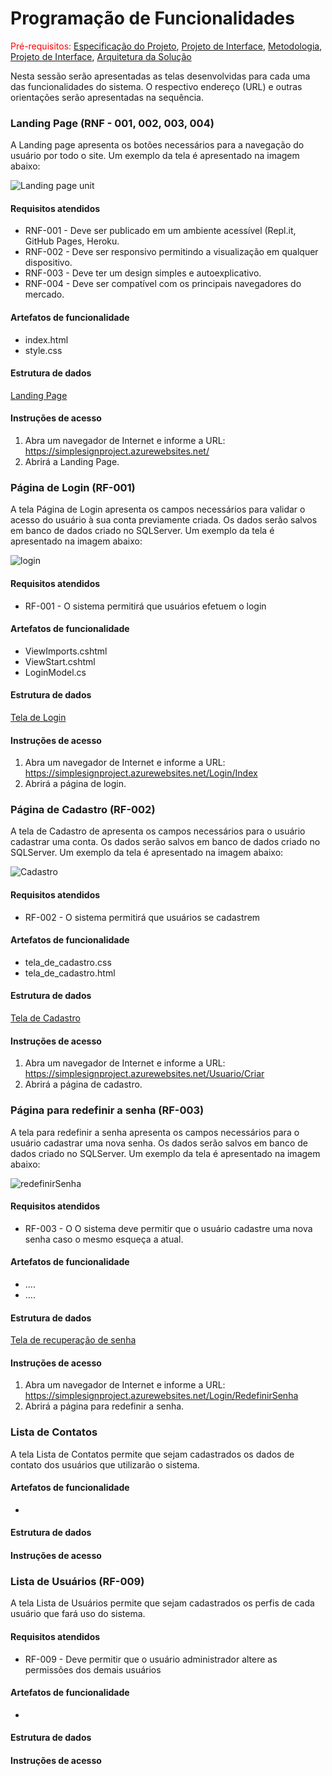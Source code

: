 

# Programação de Funcionalidades

<span style="color:red">Pré-requisitos: <a href="2-Especificação do Projeto.md"> Especificação do Projeto</a></span>, <a href="3-Projeto de Interface.md"> Projeto de Interface</a>, <a href="4-Metodologia.md"> Metodologia</a>, <a href="3-Projeto de Interface.md"> Projeto de Interface</a>, <a href="5-Arquitetura da Solução.md"> Arquitetura da Solução</a>

Nesta sessão serão apresentadas as telas desenvolvidas para cada uma das funcionalidades do sistema. O respectivo endereço (URL) e outras orientações serão apresentadas na sequência.

### Landing Page (RNF - 001, 002, 003, 004)

A Landing page apresenta os botões necessários para a navegação do usuário por todo o site. Um exemplo da tela é apresentado na imagem abaixo:

![Landing page unit](https://user-images.githubusercontent.com/90660755/173153864-40e3895c-c037-4e3d-a33f-5764b24ab7f2.jpeg)


#### Requisitos atendidos
* RNF-001 - Deve ser publicado em um ambiente acessível (Repl.it, GitHub Pages, Heroku.
* RNF-002 - Deve ser responsivo permitindo a visualização em qualquer dispositivo.
* RNF-003 - Deve ter um design simples e autoexplicativo.
* RNF-004 - Deve ser compatível com os principais navegadores do mercado.

#### Artefatos de funcionalidade

* index.html
* style.css

#### Estrutura de dados

[Landing Page](https://github.com/ICEI-PUC-Minas-PMV-ADS/pmv-ads-2022-1-e2-proj-int-t5-Simple_Sign/tree/main/src/landing%20page)




#### Instruções de acesso

1. Abra um navegador de Internet e informe a URL: https://simplesignproject.azurewebsites.net/
2. Abrirá a Landing Page.


### Página de Login (RF-001)

A tela Página de Login apresenta os campos necessários para validar o acesso do usuário à sua conta previamente criada. Os dados serão salvos em banco de dados criado no SQLServer. Um exemplo da tela é apresentado na imagem abaixo:

![login](https://user-images.githubusercontent.com/90660755/173146011-26a4f73c-ff50-4013-84bd-eb9c44a99024.jpeg)

#### Requisitos atendidos
* RF-001 - O sistema permitirá que usuários efetuem o login

#### Artefatos de funcionalidade
* ViewImports.cshtml
* ViewStart.cshtml
* LoginModel.cs

#### Estrutura de dados

[Tela de Login](https://github.com/ICEI-PUC-Minas-PMV-ADS/pmv-ads-2022-1-e2-proj-int-t5-Simple_Sign/blob/main/src/Projeto%20SimpleSign/Views/Login/Index.cshtml)

#### Instruções de acesso

1. Abra um navegador de Internet e informe a URL: https://simplesignproject.azurewebsites.net/Login/Index
2. Abrirá a página de login.

### Página de Cadastro (RF-002)

A tela de Cadastro de apresenta os campos necessários para o usuário cadastrar uma conta. Os dados serão salvos em banco de dados criado no SQLServer. Um exemplo da tela é apresentado na imagem abaixo:

![Cadastro](https://user-images.githubusercontent.com/90660755/173247195-9b973f86-9352-4e8e-b8f3-f9e07e176356.png)


#### Requisitos atendidos
* RF-002 - O sistema permitirá que usuários se cadastrem

#### Artefatos de funcionalidade
* tela_de_cadastro.css
* tela_de_cadastro.html

#### Estrutura de dados

[Tela de Cadastro](https://github.com/ICEI-PUC-Minas-PMV-ADS/pmv-ads-2022-1-e2-proj-int-t5-Simple_Sign/tree/main/src/Tela%20de%20cadastro)

#### Instruções de acesso

1. Abra um navegador de Internet e informe a URL: https://simplesignproject.azurewebsites.net/Usuario/Criar
2. Abrirá a página de cadastro.

### Página para redefinir a senha (RF-003)

A tela para redefinir a senha apresenta os campos necessários para o usuário cadastrar uma nova senha. Os dados serão salvos em banco de dados criado no SQLServer. Um exemplo da tela é apresentado na imagem abaixo:

![redefinirSenha](https://user-images.githubusercontent.com/90660755/173247947-6999dfc5-acdc-4974-b0c8-a2ba87e1c84a.png)


#### Requisitos atendidos
* RF-003 - O O sistema deve permitir que o usuário cadastre uma nova senha caso o mesmo esqueça a atual.

#### Artefatos de funcionalidade
* ....
* ....

#### Estrutura de dados

[Tela de recuperação de senha](...........)

#### Instruções de acesso

1. Abra um navegador de Internet e informe a URL: https://simplesignproject.azurewebsites.net/Login/RedefinirSenha
2. Abrirá a página para redefinir a senha.


### Lista de Contatos

A tela Lista de Contatos permite que sejam cadastrados os dados de contato dos usuários que utilizarão o sistema.

#### Artefatos de funcionalidade
* 

#### Estrutura de dados


#### Instruções de acesso


### Lista de Usuários (RF-009)

A tela Lista de Usuários permite que sejam cadastrados os perfis de cada usuário que fará uso do sistema.

#### Requisitos atendidos
* RF-009 - Deve permitir que o usuário administrador altere as permissões dos demais usuários

#### Artefatos de funcionalidade
*

#### Estrutura de dados


#### Instruções de acesso


